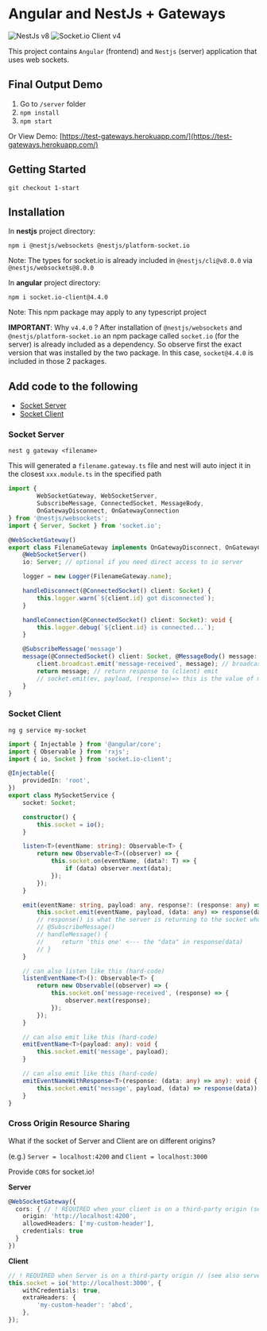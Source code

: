 # Angular and NestJs + Gateways

![NestJs v8](https://img.shields.io/badge/nestjs-8.0.0-red) ![Socket.io Client v4](https://img.shields.io/badge/socket.io--client-4.4.0-red)

This project contains `Angular` (frontend) and `Nestjs` (server) application that uses web sockets.

## Final Output Demo

1. Go to `/server` folder
2. `npm install`
3. `npm start`

Or View Demo: [https://test-gateways.herokuapp.com/](https://test-gateways.herokuapp.com/)

## Getting Started

```
git checkout 1-start
```

## Installation

In **nestjs** project directory:

```
npm i @nestjs/websockets @nestjs/platform-socket.io
```

Note: The types for socket.io is already included in `@nestjs/cli@v8.0.0` via `@nestjs/websockets@8.0.0`

In **angular** project directory:

```
npm i socket.io-client@4.4.0
```

Note: This npm package may apply to any typescript project

**IMPORTANT**: Why `v4.4.0` ? After installation of `@nestjs/websockets` and `@nestjs/platform-socket.io` an npm package called `socket.io` (for the server) is already included as a dependency. So observe first the exact version that was installed by the two package. In this case, `socket@4.4.0` is included in those 2 packages.

## Add code to the following

-   [Socket Server](#socket-server)
-   [Socket Client](#socket-client)

### Socket Server

```
nest g gateway <filename>
```

This will generated a `filename.gateway.ts` file and nest will auto inject it in the closest `xxx.module.ts` in the specified path

```typescript
import {
        WebSocketGateway, WebSocketServer,
        SubscribeMessage, ConnectedSocket, MessageBody,
        OnGatewayDisconnect, OnGatewayConnection
} from '@nestjs/websockets';
import { Server, Socket } from 'socket.io';

@WebSocketGateway()
export class FilenameGateway implements OnGatewayDisconnect, OnGatewayConnection {
    @WebSocketServer()
    io: Server; // optional if you need direct access to io server

    logger = new Logger(FilenameGateway.name);

    handleDisconnect(@ConnectedSocket() client: Socket) {
        this.logger.warn(`${client.id} got disconnected`);
    }

    handleConnection(@ConnectedSocket() client: Socket): void {
        this.logger.debug(`${client.id} is connected...`);
    }

    @SubscribeMessage('message')
    message(@ConnectedSocket() client: Socket, @MessageBody() message: string): string {
        client.broadcast.emit('message-received', message); // broadcast to every socket except sender
        return message; // return response to (client) emit
        // socket.emit(ev, payload, (response)=> this is the value of message)
    }
}
```

### Socket Client

```
ng g service my-socket
```

```typescript
import { Injectable } from '@angular/core';
import { Observable } from 'rxjs';
import { io, Socket } from 'socket.io-client';

@Injectable({
    providedIn: 'root',
})
export class MySocketService {
    socket: Socket;

    constructor() {
        this.socket = io();
    }

    listen<T>(eventName: string): Observable<T> {
        return new Observable<T>((observer) => {
            this.socket.on(eventName, (data?: T) => {
                if (data) observer.next(data);
            });
        });
    }

    emit(eventName: string, payload: any, response?: (response: any) => any): void {
        this.socket.emit(eventName, payload, (data: any) => response(data));
        // response() is what the server is returning to the socket who did SubscribedMessage()
        // @SubscribeMessage()
        // handleMessage() {
        //     return 'this one' <--- the "data" in response(data)
        // }
    }

    // can also listen like this (hard-code)
    listenEventName<T>(): Observable<T> {
        return new Observable((observer) => {
            this.socket.on('message-received', (response) => {
                observer.next(response);
            });
        });
    }

    // can also emit like this (hard-code)
    emitEventName<T>(payload: any): void {
        this.socket.emit('message', payload);
    }

    // can also emit like this (hard-code)
    emitEventNameWithResponse<T>(response: (data: any) => any): void {
        this.socket.emit('message', payload, (data) => response(data));
    }
}
```

### Cross Origin Resource Sharing

What if the socket of Server and Client are on different origins?

(e.g.) `Server = localhost:4200` and `Client = localhost:3000`

Provide `CORS` for socket.io!

**Server**

```typescript
@WebSocketGateway({
  cors: { // ! REQUIRED when your client is on a third-party origin (see also frontend/src/app/my-socket.service.ts)
    origin: 'http://localhost:4200',
    allowedHeaders: ['my-custom-header'],
    credentials: true
  }
})
```

**Client**

```typescript
// ! REQUIRED when Server is on a third-party origin // (see also server/src/my.gateway.ts)
this.socket = io('http://localhost:3000', {
    withCredentials: true,
    extraHeaders: {
        'my-custom-header': 'abcd',
    },
});
```
